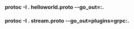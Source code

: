 ###   protoc -I . helloworld.proto --go_out=:.
###   protoc -I . stream.proto --go_out=plugins=grpc:.